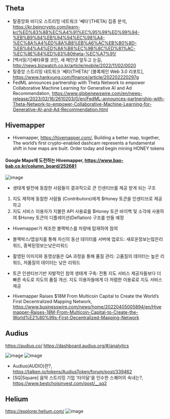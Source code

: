 
## Theta

- 탈중앙화 비디오 스트리밍 네트워크 ‘쎄타’(THETA) 집중 분석, https://kr.beincrypto.com/learn-kr/%ED%83%88%EC%A4%91%EC%95%99%ED%99%94-%EB%B9%84%EB%94%94%EC%98%A4-%EC%8A%A4%ED%8A%B8%EB%A6%AC%EB%B0%8D-%EB%84%A4%ED%8A%B8%EC%9B%8C%ED%81%AC-%EC%8E%84%ED%83%80theta-%EC%A7%91/ 
- [백서읽기]쎄타퓨엘 코인, 새 메인넷 앞두고 눈길, http://news.bizwatch.co.kr/article/mobile/2022/11/02/0020 
- 탈중앙 스트리밍 네트워크 '쎄타(THETA)' [블록체인 Web 3.0 리포트], https://www.hankyung.com/finance/article/202202220297g 
- FedML announces partnership with Theta Network to empower Collaborative Machine Learning for Generative AI and Ad Recommendation, https://www.globenewswire.com/en/news-release/2023/02/16/2610203/0/en/FedML-announces-partnership-with-Theta-Network-to-empower-Collaborative-Machine-Learning-for-Generative-AI-and-Ad-Recommendation.html 

## Hivemapper

- Hivemapper, https://hivemapper.com/, Building a better map, together, The world’s first crypto-enabled dashcam represents a fundamental shift in how maps are built. Order today and begin mining HONEY tokens

#### Google Maps에 도전하는 Hivemapper, https://www.bao-bab.co.kr/column_board/252681

![image](https://user-images.githubusercontent.com/109835677/225797679-eca4a23e-d030-4d34-9ede-513b6b828cfb.png)

- 생태계 발전에 동참한 사람들이 결과적으로 큰 인센티브를 제공 받게 되는 구조  
1) 지도 제작에 동참한 사람들 (Contributors)에게 $Honey 토큰을 인센티브로 제공하고 
2) 지도 서비스 이용자가 지불한 API 사용료를 $Honey 토큰 바이백 및 소각에 사용하여 $Honey 토큰의 디플레이션(Deflation) 구조를 만들 예정

- Hivemapper가 제조한 블랙박스를 차량에 탑재하여 참여
- 블랙박스/앱설치를 통해 자신의 동선 데이터를 서버에 업로드: 새로운정보는많은리워드, 중복된정보는낮은리워드
- 촬영된 이미지와 동영상들은 QA 과정을 통해 품질 관리: 고품질의 데이터는 높은 리워드, 저품질의 데이터는 낮은 리워드
- 토큰 인센티브기반 자발적인 참여 생태계 구축: 전통 지도 서비스 제공자들보다 더 빠른 속도로 지도의 품질 개선. 지도 이용자들에게 더 저렴한 이용료로 지도 서비스 제공

- Hivemapper Raises $18M From Multicoin Capital to Create the World’s First Decentralized Mapping Network, https://www.businesswire.com/news/home/20220405005894/en/Hivemapper-Raises-18M-From-Multicoin-Capital-to-Create-the-World%E2%80%99s-First-Decentralized-Mapping-Network

## Audius
https://audius.co/
https://dashboard.audius.org/#/analytics

![image](https://user-images.githubusercontent.com/109835677/225798774-47527457-dae1-4b17-939e-06151ebb2472.png)
![image](https://user-images.githubusercontent.com/109835677/225798599-28b019a6-debf-48dc-bf4d-b2b71f5410d0.png)

- Audius(AUDIO)란?, https://talken.io/tokens/AudiusToken/forum/post/339462
- [SQ|Square] 음악 스트리밍 기업 '타이달'을 인수한 스퀘어의 속내는?, https://www.bestchoisinvest.com/post/__sq2

## Helium
https://explorer.helium.com/
![image](https://user-images.githubusercontent.com/109835677/225799157-2945b6be-5922-473c-a776-13a31cbd5326.png)

